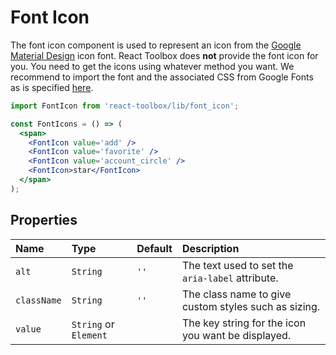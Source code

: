 # Font Icon

The font icon component is used to represent an icon from the [Google Material Design](https://material.io/icons/) icon font. React Toolbox does **not** provide the font icon for you. You need to get the icons using whatever method you want. We recommend to import the font and the associated CSS from Google Fonts as is specified [here](http://google.github.io/material-design-icons/#getting-icons).

<!-- example -->
```jsx
import FontIcon from 'react-toolbox/lib/font_icon';

const FontIcons = () => (
  <span>
    <FontIcon value='add' />
    <FontIcon value='favorite' />
    <FontIcon value='account_circle' />
    <FontIcon>star</FontIcon>
  </span>
);
```

## Properties

| Name            | Type                    | Default         | Description|
|:-----|:-----|:-----|:-----|
| `alt`     | `String`                | `''`            | The text used to set the `aria-label` attribute. 
| `className`     | `String`                | `''`            | The class name to give custom styles such as sizing.|
| `value`         | `String` or `Element`   |      &nbsp;     | The key string for the icon you want be displayed.|
